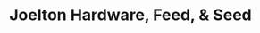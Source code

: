 ---
title: "Joelton Hardware, Feed, & Seed"
url: /joelton/joelton-hardware-feed-und-seed/
shop: Eisenwaren
---